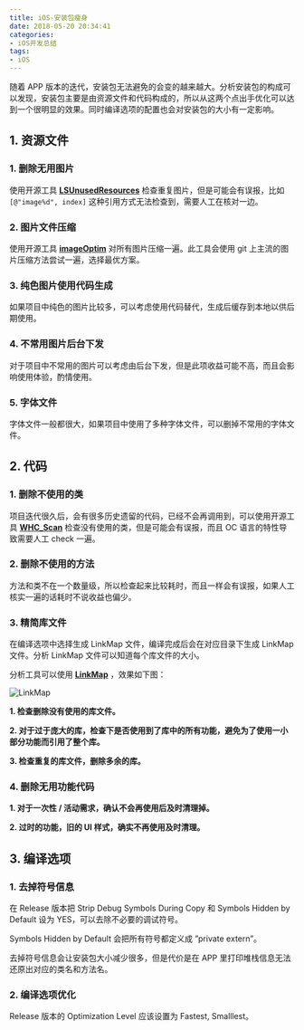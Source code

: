 ```yaml
---
title: iOS-安装包瘦身
date: 2018-05-20 20:34:41  
categories:
- iOS开发总结
tags:
- iOS
---
```

随着 APP 版本的迭代，安装包无法避免的会变的越来越大。分析安装包的构成可以发现，安装包主要是由资源文件和代码构成的，所以从这两个点出手优化可以达到一个很明显的效果。同时编译选项的配置也会对安装包的大小有一定影响。

## 1. 资源文件
### 1. 删除无用图片
使用开源工具 [**LSUnusedResources**](https://github.com/tinymind/LSUnusedResources) 检查重复图片，但是可能会有误报，比如 ``[@"image%d", index]`` 这种引用方式无法检查到，需要人工在核对一边。

### 2. 图片文件压缩
使用开源工具 [**imageOptim**](https://github.com/ImageOptim/ImageOptim) 对所有图片压缩一遍。此工具会使用 git 上主流的图片压缩方法尝试一遍，选择最优方案。

### 3. 纯色图片使用代码生成
如果项目中纯色的图片比较多，可以考虑使用代码替代，生成后缓存到本地以供后期使用。

### 4. 不常用图片后台下发
对于项目中不常用的图片可以考虑由后台下发，但是此项收益可能不高，而且会影响使用体验，酌情使用。

### 5. 字体文件
字体文件一般都很大，如果项目中使用了多种字体文件，可以删掉不常用的字体文件。

## 2. 代码
### 1. 删除不使用的类
项目迭代很久后，会有很多历史遗留的代码，已经不会再调用到，可以使用开源工具 [**WHC_Scan**](https://github.com/netyouli/WHC_Scan) 检查没有使用的类，但是可能会有误报，而且 OC 语言的特性导致需要人工 check 一遍。

### 2. 删除不使用的方法
方法和类不在一个数量级，所以检查起来比较耗时，而且一样会有误报，如果人工核实一遍的话耗时不说收益也偏少。

### 3. 精简库文件
在编译选项中选择生成 LinkMap 文件，编译完成后会在对应目录下生成 LinkMap 文件。分析 LinkMap 文件可以知道每个库文件的大小。

分析工具可以使用 [**LinkMap**](https://github.com/huanxsd/LinkMap) ，效果如下图：

![LinkMap](https://raw.githubusercontent.com/huanxsd/LinkMap/master/ScreenShot2.png)

**1. 检查删除没有使用的库文件。**

**2. 对于过于庞大的库，检查下是否使用到了库中的所有功能，避免为了使用一小部分功能而引用了整个库。**

**3. 检查重复的库文件，删除多余的库。**

### 4. 删除无用功能代码
**1. 对于一次性 / 活动需求，确认不会再使用后及时清理掉。**

**2. 过时的功能，旧的 UI 样式，确实不再使用及时清理。**

## 3. 编译选项
### 1. 去掉符号信息
在 Release 版本把 Strip Debug Symbols During Copy 和 Symbols Hidden by Default 设为 YES，可以去除不必要的调试符号。

Symbols Hidden by Default 会把所有符号都定义成 ”private extern”。  

去掉符号信息会让安装包大小减少很多，但是代价是在 APP 里打印堆栈信息无法还原出对应的类名和方法名。

### 2. 编译选项优化
Release 版本的 Optimization Level 应该设置为 Fastest, Smalllest。


